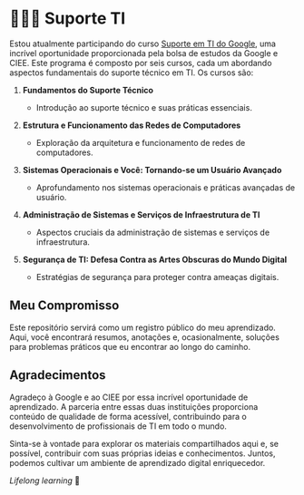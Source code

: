 # 👨🏽‍💻 Suporte TI

Estou atualmente participando do curso [Suporte em TI do Google](https://www.coursera.org/programs/grow-with-google-mlf5u/professional-certificates/suporte-em-ti-do-google), uma incrível oportunidade proporcionada pela bolsa de estudos da Google e CIEE. Este programa é composto por seis cursos, cada um abordando aspectos fundamentais do suporte técnico em TI. Os cursos são:

1. **Fundamentos do Suporte Técnico**
   - Introdução ao suporte técnico e suas práticas essenciais.

2. **Estrutura e Funcionamento das Redes de Computadores**
   - Exploração da arquitetura e funcionamento de redes de computadores.

3. **Sistemas Operacionais e Você: Tornando-se um Usuário Avançado**
   - Aprofundamento nos sistemas operacionais e práticas avançadas de usuário.

4. **Administração de Sistemas e Serviços de Infraestrutura de TI**
   - Aspectos cruciais da administração de sistemas e serviços de infraestrutura.

5. **Segurança de TI: Defesa Contra as Artes Obscuras do Mundo Digital**
   - Estratégias de segurança para proteger contra ameaças digitais.

## Meu Compromisso

Este repositório servirá como um registro público do meu aprendizado. Aqui, você encontrará resumos, anotações e, ocasionalmente, soluções para problemas práticos que eu encontrar ao longo do caminho.

## Agradecimentos

Agradeço à Google e ao CIEE por essa incrível oportunidade de aprendizado. A parceria entre essas duas instituições proporciona conteúdo de qualidade de forma acessível, contribuindo para o desenvolvimento de profissionais de TI em todo o mundo.

Sinta-se à vontade para explorar os materiais compartilhados aqui e, se possível, contribuir com suas próprias ideias e conhecimentos. Juntos, podemos cultivar um ambiente de aprendizado digital enriquecedor.

_Lifelong learning_ 🌳